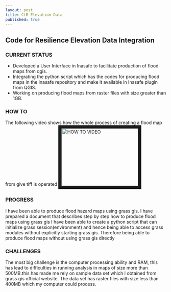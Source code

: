 ```yaml
---
layout: post
title: CfR Elevation Data
published: true
---
```


## Code for Resilience Elevation Data Integration


### CURRENT STATUS
* Developed a User Interface in Inasafe to facilitate production of flood maps from qgis.
* Integrating the python script which has the codes for producing flood maps in the inasafe repository and make it available in Inasafe plugin  from QGIS.
* Working on producing flood maps from raster files with size greater than 1GB.

### HOW TO 

The following video shows how the whole process of creating a flood map from give tiff is operated
<a href="http://www.youtube.com/watch?feature=player_embedded&v=j7zKe5lp9lQ&feature=youtu.be
" target="_blank"><img src="http://img.youtube.com/vi/j7zKe5lp9lQ&feature=youtu.be/0.jpg" 
alt="HOW TO VIDEO" width="240" height="180" border="10" /></a>

### PROGRESS 
I have been able to produce flood hazard maps using grass gis. I have prepared a document that describes step by step how to produce flood maps using grass gis
I have been able to create a python script that can initialize grass session(environment) and hence being able to access grass modules without explicitly starting grass gis. Therefore being able to produce flood maps without using grass gis directly


### CHALLENGES
The most big challenge is the computer processing ability and RAM, this has lead to difficulties in running analysis in maps of size more than 500MB.this has made me rely on sample data set which I obtained from grass gis official website. The data set has raster files with size less than 400MB which my computer could process.



